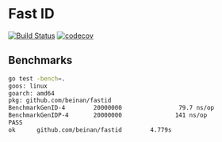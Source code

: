 # Fast ID

[![Build Status](https://travis-ci.org/beinan/fastid.svg?branch=master)](https://travis-ci.org/beinan/fastid)
[![codecov](https://codecov.io/gh/beinan/fastid/branch/master/graph/badge.svg)](https://codecov.io/gh/beinan/fastid)

## Benchmarks
```bash
go test -bench=.
goos: linux
goarch: amd64
pkg: github.com/beinan/fastid
BenchmarkGenID-4        20000000                79.7 ns/op
BenchmarkGenIDP-4       20000000               141 ns/op
PASS
ok      github.com/beinan/fastid        4.779s
```

